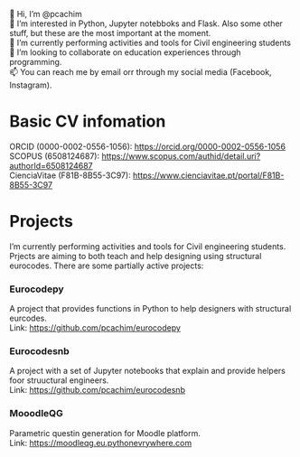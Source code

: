 👋 Hi, I’m @pcachim<br/>
👀 I’m interested in Python, Jupyter notebboks and Flask. Also some other stuff, but these are the most important at the moment.<br/>
🌱 I’m currently performing activities and tools for Civil engineering students<br/>
💞️ I’m looking to collaborate on education experiences through programming.<br/>
📫 You can reach me by email orr through my social media (Facebook, Instagram).<br/>

# Basic CV infomation
ORCID (0000-0002-0556-1056): https://orcid.org/0000-0002-0556-1056<br/>
SCOPUS (6508124687): https://www.scopus.com/authid/detail.uri?authorId=6508124687<br/>
CienciaVitae (F81B-8B55-3C97): https://www.cienciavitae.pt/portal/F81B-8B55-3C97<br/>

# Projects
I’m currently performing activities and tools for Civil engineering students. Prjects are aiming to both teach and help designing using structural eurocodes.
There are some partially active projects:
### Eurocodepy
A project that provides functions in Python to help designers with structural eurcodes. <br/>
Link: https://github.com/pcachim/eurocodepy 
### Eurocodesnb
A project with a set of Jupyter notebooks that explain and provide helpers foor struuctural engineers. <br/>
Link: https://github.com/pcachim/eurocodesnb 
### MooodleQG
Parametric questin generation for Moodle platform.<br/>
Link: https://moodleqg.eu.pythonevrywhere.com


<!---
pcachim/pcachim is a ✨ special ✨ repository because its `README.md` (this file) appears on your GitHub profile.
You can click the Preview link to take a look at your changes.
--->
